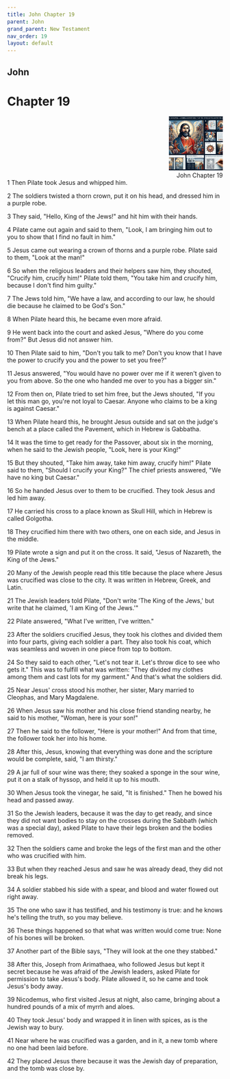 ```yaml
---
title: John Chapter 19
parent: John
grand_parent: New Testament
nav_order: 19
layout: default
---
```


## John

# Chapter 19

<div style="clear: both; text-align: right;">
    <img src="/assets/Image/John/500/19.jpg" alt="John Chapter 19" class="chapter-image" style="max-width: 25%; height: auto;"/>
    <figcaption style="font-size: 14px;">John Chapter 19</figcaption>
</div>
1 Then Pilate took Jesus and whipped him.

2 The soldiers twisted a thorn crown, put it on his head, and dressed him in a purple robe.

3 They said, "Hello, King of the Jews!" and hit him with their hands.

4 Pilate came out again and said to them, "Look, I am bringing him out to you to show that I find no fault in him."

5 Jesus came out wearing a crown of thorns and a purple robe. Pilate said to them, "Look at the man!"

6 So when the religious leaders and their helpers saw him, they shouted, "Crucify him, crucify him!" Pilate told them, "You take him and crucify him, because I don't find him guilty."

7 The Jews told him, "We have a law, and according to our law, he should die because he claimed to be God's Son."

8 When Pilate heard this, he became even more afraid.

9 He went back into the court and asked Jesus, "Where do you come from?" But Jesus did not answer him.

10 Then Pilate said to him, "Don't you talk to me? Don't you know that I have the power to crucify you and the power to set you free?"

11 Jesus answered, "You would have no power over me if it weren't given to you from above. So the one who handed me over to you has a bigger sin."

12 From then on, Pilate tried to set him free, but the Jews shouted, "If you let this man go, you're not loyal to Caesar. Anyone who claims to be a king is against Caesar."

13 When Pilate heard this, he brought Jesus outside and sat on the judge's bench at a place called the Pavement, which in Hebrew is Gabbatha.

14 It was the time to get ready for the Passover, about six in the morning, when he said to the Jewish people, "Look, here is your King!"

15 But they shouted, "Take him away, take him away, crucify him!" Pilate said to them, "Should I crucify your King?" The chief priests answered, "We have no king but Caesar."

16 So he handed Jesus over to them to be crucified. They took Jesus and led him away.

17 He carried his cross to a place known as Skull Hill, which in Hebrew is called Golgotha.

18 They crucified him there with two others, one on each side, and Jesus in the middle.

19 Pilate wrote a sign and put it on the cross. It said, "Jesus of Nazareth, the King of the Jews."

20 Many of the Jewish people read this title because the place where Jesus was crucified was close to the city. It was written in Hebrew, Greek, and Latin.

21 The Jewish leaders told Pilate, "Don't write 'The King of the Jews,' but write that he claimed, 'I am King of the Jews.'"

22 Pilate answered, "What I've written, I've written."

23 After the soldiers crucified Jesus, they took his clothes and divided them into four parts, giving each soldier a part. They also took his coat, which was seamless and woven in one piece from top to bottom.

24 So they said to each other, "Let's not tear it. Let's throw dice to see who gets it." This was to fulfill what was written: "They divided my clothes among them and cast lots for my garment." And that's what the soldiers did.

25 Near Jesus' cross stood his mother, her sister, Mary married to Cleophas, and Mary Magdalene.

26 When Jesus saw his mother and his close friend standing nearby, he said to his mother, "Woman, here is your son!"

27 Then he said to the follower, "Here is your mother!" And from that time, the follower took her into his home.

28 After this, Jesus, knowing that everything was done and the scripture would be complete, said, "I am thirsty."

29 A jar full of sour wine was there; they soaked a sponge in the sour wine, put it on a stalk of hyssop, and held it up to his mouth.

30 When Jesus took the vinegar, he said, "It is finished." Then he bowed his head and passed away.

31 So the Jewish leaders, because it was the day to get ready, and since they did not want bodies to stay on the crosses during the Sabbath (which was a special day), asked Pilate to have their legs broken and the bodies removed.

32 Then the soldiers came and broke the legs of the first man and the other who was crucified with him.

33 But when they reached Jesus and saw he was already dead, they did not break his legs.

34 A soldier stabbed his side with a spear, and blood and water flowed out right away.

35 The one who saw it has testified, and his testimony is true: and he knows he's telling the truth, so you may believe.

36 These things happened so that what was written would come true: None of his bones will be broken.

37 Another part of the Bible says, "They will look at the one they stabbed."

38 After this, Joseph from Arimathaea, who followed Jesus but kept it secret because he was afraid of the Jewish leaders, asked Pilate for permission to take Jesus's body. Pilate allowed it, so he came and took Jesus's body away.

39 Nicodemus, who first visited Jesus at night, also came, bringing about a hundred pounds of a mix of myrrh and aloes.

40 They took Jesus' body and wrapped it in linen with spices, as is the Jewish way to bury.

41 Near where he was crucified was a garden, and in it, a new tomb where no one had been laid before.

42 They placed Jesus there because it was the Jewish day of preparation, and the tomb was close by.


